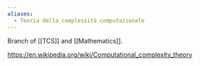 ```yaml
---
aliases:
  - Teoria della complessità computazionale
---
```


Branch of [[TCS]] and [[Mathematics]].

https://en.wikipedia.org/wiki/Computational_complexity_theory